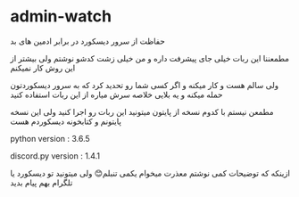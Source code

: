 # admin-watch
حفاظت از سرور دیسکورد در برابر ادمین های بد

مطمعننا این ربات خیلی جای پیشرفت داره و من خیلی زشت کدشو نوشتم ولی بیشتر از این روش کار نمیکنم

ولی سالم هست و کار میکنه و اگر کسی شما رو تحدید کرد که به سرور دیسکوردتون حمله میکنه و یه بلایی خلاصه سرش میاره از این ربات استفاده کنید

مطمعن نیستم با کدوم نسخه از پایتون میتونید این ربات رو اجرا کنید ولی این نسخه پایتونم و کتابخونه دیسکوردم هست

python version : 3.6.5

discord.py version : 1.4.1

ازینکه که توضیحات کمی نوشتم معذرت میخوام یکمی تنبلم😊
ولی میتونید تو دیسکورد یا تلگرام بهم پیام بدید
